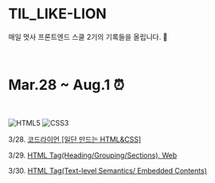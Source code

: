 # TIL_LIKE-LION
매일 멋사 프론트엔드 스쿨 2기의 기록들을 올립니다. 🦁

&nbsp;
&nbsp;

<h1> Mar.28 ~ Aug.1 ⏰</h1>

&nbsp;

<div align="left">
  <img alt="HTML5" src ="https://img.shields.io/badge/HTML5-E34F26.svg?&style=for-the-badge&logo=HTML5&logoColor=white"/>
  <img alt="CSS3" src ="https://img.shields.io/badge/CSS3-1572B6.svg?&style=for-the-badge&logo=CSS3&logoColor=white"/>
</div>

<p>3/28. <a href="https://github.com/GitHWS/TIL_LIKE-LION/tree/main/resume%20practice">코드라이언 [일단 만드는 HTML&CSS]</a></p>
<p>3/29. <a href="https://github.com/GitHWS/TIL_LIKE-LION/tree/main/Day1">HTML Tag(Heading/Grouping/Sections), Web</a></p>
<p>3/30. <a href="https://github.com/GitHWS/TIL_LIKE-LION/tree/main/Day2">HTML Tag(Text-level Semantics/ Embedded Contents)</a></p>
